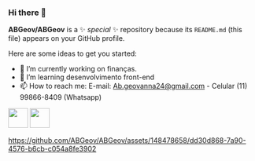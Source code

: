 ### Hi there 👋

**ABGeov/ABGeov** is a ✨ _special_ ✨ repository because its `README.md` (this file) appears on your GitHub profile.

Here are some ideas to get you started:

- 🔭 I’m currently working on finanças.
- 🌱 I’m learning desenvolvimento front-end
- 📫 How to reach me: E-mail: Ab.geovanna24@gmail.com - Celular (11) 99866-8409 (Whatsapp)


<img loading="lazy" src="https://cdn.jsdelivr.net/gh/devicons/devicon/icons/java/java-original.svg" width="40" height="40"/> <img loading="lazy" src="https://cdn.jsdelivr.net/gh/devicons/devicon/icons/linux/linux-original.svg" width="40" height="40"/>

          
          
https://github.com/ABGeov/ABGeov/assets/148478658/dd30d868-7a90-4576-b6cb-c054a8fe3902



